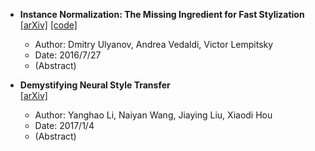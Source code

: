 - **Instance Normalization: The Missing Ingredient for Fast Stylization**  
[[arXiv]](https://arxiv.org/abs/1607.08022)
[[code]](https://github.com/DmitryUlyanov/texture_nets)
  - Author: Dmitry Ulyanov, Andrea Vedaldi, Victor Lempitsky 
  - Date: 2016/7/27  
  - (Abstract)

- **Demystifying Neural Style Transfer**  
[[arXiv]](https://arxiv.org/abs/1701.01036)
  - Author: Yanghao Li, Naiyan Wang, Jiaying Liu, Xiaodi Hou
  - Date: 2017/1/4  
  - (Abstract)
